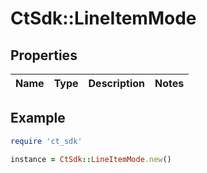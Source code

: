 # CtSdk::LineItemMode

## Properties

| Name | Type | Description | Notes |
| ---- | ---- | ----------- | ----- |

## Example

```ruby
require 'ct_sdk'

instance = CtSdk::LineItemMode.new()
```

